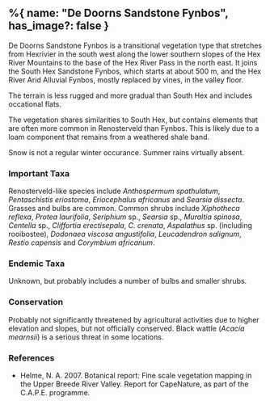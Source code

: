 %{
    name: "De Doorns Sandstone Fynbos",
    has_image?: false
}
---

De Doorns Sandstone Fynbos is a transitional vegetation type that stretches from Hexrivier in the south west along the lower southern slopes of the Hex River Mountains to the base of the Hex River Pass in the north east. It joins the South Hex Sandstone Fynbos, which starts at about 500 m, and the Hex River Arid Alluvial Fynbos, mostly replaced by vines, in the valley floor.

The terrain is less rugged and more gradual than South Hex and includes occational flats.

The vegetation shares similarities to South Hex, but contains elements that are often more common in Renosterveld than Fynbos. This is likely due to a loam component that remains from a weathered shale band.

Snow is not a regular winter occurance. Summer rains virtually absent.

### Important Taxa

Renosterveld-like species include *Anthospermum spathulatum*, *Pentaschistis eriostoma*, *Eriocephalus africanus* and *Searsia dissecta*. Grasses and bulbs are common. Common shrubs include *Xiphotheca reflexa*, *Protea laurifolia*, *Seriphium* sp., *Searsia* sp., *Muraltia spinosa*, *Centella* sp., *Cliffortia erectisepala*, *C. crenata*, *Aspalathus* sp. (including rooibostee), *Dodonaea viscosa angustifolia*, *Leucadendron salignum*, *Restio capensis* and *Corymbium africanum*.

### Endemic Taxa

Unknown, but probably includes a number of bulbs and smaller shrubs.

### Conservation

Probably not significantly threatened by agricultural activities due to higher elevation and slopes, but not officially conserved. Black wattle (*Acacia mearnsii*) is a serious threat in some locations.

### References

* Helme, N. A. 2007. Botanical report: Fine scale vegetation mapping in the Upper Breede River Valley. Report for CapeNature, as part of the C.A.P.E. programme.